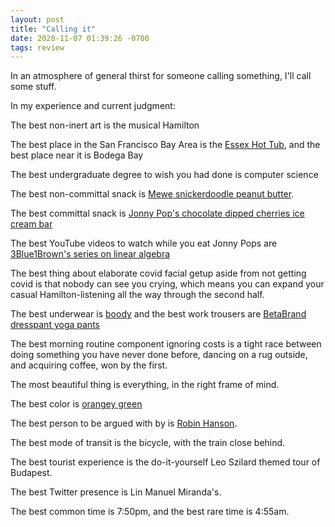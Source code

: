 ```yaml
---
layout: post
title: "Calling it"
date: 2020-11-07 01:39:26 -0700
tags: review
---
```

In an atmosphere of general thirst for someone calling something, I'll call some stuff.

In my experience and current judgment:

The best non-inert art is the musical Hamilton

The best place in the San Francisco Bay Area is the [Essex Hot Tub](https://worldlypositions.tumblr.com/post/172912945074/experimental-ethics-hot-tub-adventure), and the best place near it is Bodega Bay

The best undergraduate degree to wish you had done is computer science<!--ex-->

The best non-committal snack is [Mewe snickerdoodle peanut butter](https://www.amazon.com/Nutrition-Healthy-Snickerdoodle-Supplement-10-count/dp/B07YYLJL3Y/ref=cm_cr_arp_d_product_top?ie=UTF8).

The best committal snack is [Jonny Pop's chocolate dipped cherries ice cream bar](https://www.jonnypops.com/cherry-chocolate)

The best YouTube videos to watch while you eat Jonny Pops are [3Blue1Brown's series on linear algebra](https://www.youtube.com/playlist?list=PLZHQObOWTQDPD3MizzM2xVFitgF8hE_ab&app=desktop)

The best thing about elaborate covid facial getup aside from not getting covid is that nobody can see you crying, which means you can expand your casual Hamilton-listening all the way through the second half.

The best underwear is [boody](https://boodywear.com/collections/women-underwear) and the best work trousers are [BetaBrand dresspant yoga pants](https://www.betabrand.com/collections/dress-pant-yoga-pants-by-leg-opening)

The best morning routine component ignoring costs is a tight race between doing something you have never done before, dancing on a rug outside, and acquiring coffee, won by the first.

The most beautiful thing is everything, in the right frame of mind.

The best color is [orangey green](https://www.pinterest.com/pin/86061042849452453/)

The best person to be argued with by is [Robin Hanson](https://www.overcomingbias.com/).

The best mode of transit is the bicycle, with the train close behind.

The best tourist experience is the do-it-yourself Leo Szilard themed tour of Budapest.

The best Twitter presence is Lin Manuel Miranda's.

The best common time is 7:50pm, and the best rare time is 4:55am.
